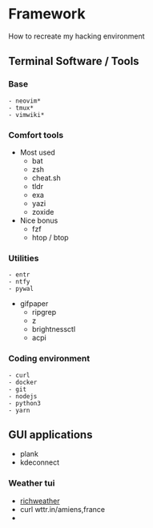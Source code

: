 # Framework
How to recreate my hacking environment

## Terminal Software / Tools
### Base 
	- neovim*
	- tmux*
	- vimwiki*
 
### Comfort tools
  * Most used
    - bat
    - zsh
    - cheat.sh
    - tldr
    - exa
    - yazi
    - zoxide
  * Nice bonus
    - fzf
    - htop / btop
  
### Utilities
	- entr
	- ntfy
	- pywal
  - gifpaper
	- ripgrep
	- z
    - brightnessctl
    - acpi

### Coding environment
	- curl
	- docker
	- git
	- nodejs
	- python3
	- yarn

## GUI applications
 - plank
 - kdeconnect

### Weather tui
 - [richweather](https://github.com/Rizen54/richweather)
 - curl wttr.in/amiens,france
 - 
